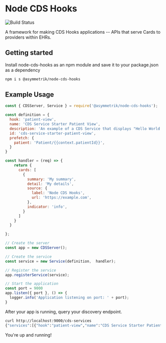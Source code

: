 # Node CDS Hooks

![Build Status](https://travis-ci.org/Asymmetrik/node-cds-hooks.svg?branch=master)

A framework for making CDS Hooks applications -- APIs that serve Cards to providers within EHRs.

## Getting started

Install node-cds-hooks as an npm module and save it to your package.json as a dependency

```sh
npm i s @asymmetrik/node-cds-hooks
```

## Example Usage

```js
const { CDSServer, Service } = require('@asymmetrik/node-cds-hooks');

const definition = {
  hook: 'patient-view',
  name: 'CDS Service Starter Patient View',
  description: 'An example of a CDS Service that displays "Hello World!"',
  id: 'cds-service-starter-patient-view',
  prefetch: {
    patient: 'Patient/{{context.patientId}}',
  }
}

const handler = (req) => {
    return {
      cards: [
        {
          summary: 'My summary',
          detail: 'My details',
          source: {
            label: 'Node CDS Hooks',
            url: 'https://example.com',
          },
          indicator: 'info',
        }
      ]
    }
  }

};

// Create the server
const app = new CDSServer();

// Create the service
const service = new Service(definition,  handler);

// Register the service
app.registerService(service);

// Start the application
const port = 9000
app.listen({ port }, () => {
  logger.info('Application listening on port: ' + port);
}
```

After your app is running, query your discovery endpoint.

```sh
curl http://localhost:9000/cds-services
{"services":[{"hook":"patient-view","name":"CDS Service Starter Patient View","description":"An example of a CDS Service that displays \"Hello World!\"","id":"cds-service-starter-patient-view","prefetch":{"patient":"Patient/{{context.patientId}}"}}]}
```

You're up and running!
